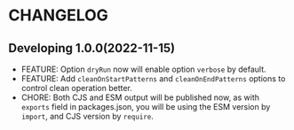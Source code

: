 # CHANGELOG

## Developing 1.0.0(2022-11-15)

- FEATURE: Option `dryRun` now will enable option `verbose` by default.
- FEATURE: Add `cleanOnStartPatterns` and `cleanOnEndPatterns` options to control clean operation better.
- CHORE: Both CJS and ESM output will be published now, as with `exports` field in packages.json, you will be using the ESM version by `import`, and CJS version by `require`.
